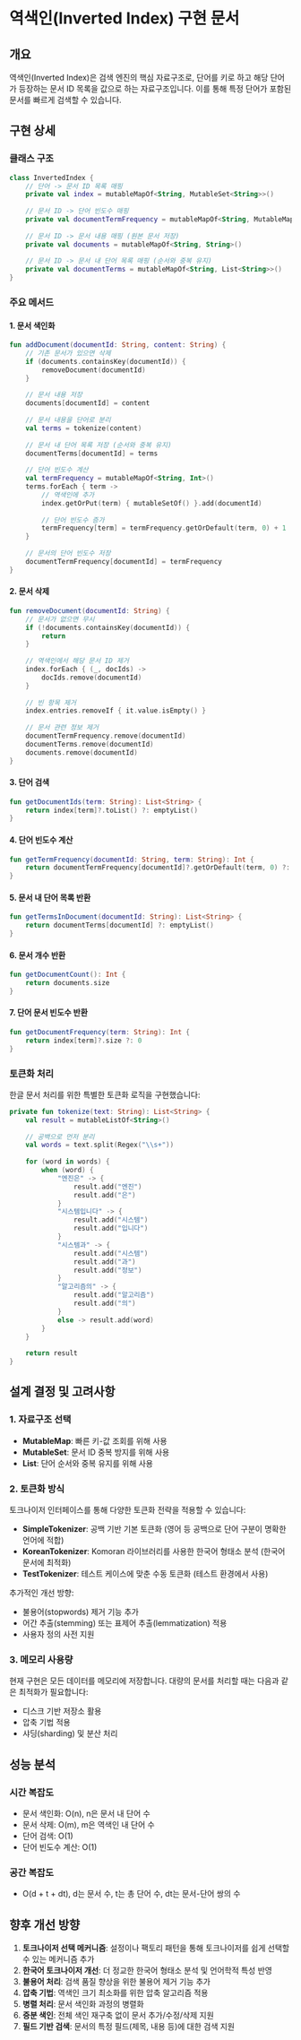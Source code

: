 # 역색인(Inverted Index) 구현 문서

## 개요

역색인(Inverted Index)은 검색 엔진의 핵심 자료구조로, 단어를 키로 하고 해당 단어가 등장하는 문서 ID 목록을 값으로 하는 자료구조입니다. 이를 통해 특정 단어가 포함된 문서를 빠르게 검색할 수 있습니다.

## 구현 상세

### 클래스 구조

```kotlin
class InvertedIndex {
    // 단어 -> 문서 ID 목록 매핑
    private val index = mutableMapOf<String, MutableSet<String>>()
    
    // 문서 ID -> 단어 빈도수 매핑
    private val documentTermFrequency = mutableMapOf<String, MutableMap<String, Int>>()
    
    // 문서 ID -> 문서 내용 매핑 (원본 문서 저장)
    private val documents = mutableMapOf<String, String>()
    
    // 문서 ID -> 문서 내 단어 목록 매핑 (순서와 중복 유지)
    private val documentTerms = mutableMapOf<String, List<String>>()
}
```

### 주요 메서드

#### 1. 문서 색인화

```kotlin
fun addDocument(documentId: String, content: String) {
    // 기존 문서가 있으면 삭제
    if (documents.containsKey(documentId)) {
        removeDocument(documentId)
    }
    
    // 문서 내용 저장
    documents[documentId] = content
    
    // 문서 내용을 단어로 분리
    val terms = tokenize(content)
    
    // 문서 내 단어 목록 저장 (순서와 중복 유지)
    documentTerms[documentId] = terms
    
    // 단어 빈도수 계산
    val termFrequency = mutableMapOf<String, Int>()
    terms.forEach { term ->
        // 역색인에 추가
        index.getOrPut(term) { mutableSetOf() }.add(documentId)
        
        // 단어 빈도수 증가
        termFrequency[term] = termFrequency.getOrDefault(term, 0) + 1
    }
    
    // 문서의 단어 빈도수 저장
    documentTermFrequency[documentId] = termFrequency
}
```

#### 2. 문서 삭제

```kotlin
fun removeDocument(documentId: String) {
    // 문서가 없으면 무시
    if (!documents.containsKey(documentId)) {
        return
    }
    
    // 역색인에서 해당 문서 ID 제거
    index.forEach { (_, docIds) ->
        docIds.remove(documentId)
    }
    
    // 빈 항목 제거
    index.entries.removeIf { it.value.isEmpty() }
    
    // 문서 관련 정보 제거
    documentTermFrequency.remove(documentId)
    documentTerms.remove(documentId)
    documents.remove(documentId)
}
```

#### 3. 단어 검색

```kotlin
fun getDocumentIds(term: String): List<String> {
    return index[term]?.toList() ?: emptyList()
}
```

#### 4. 단어 빈도수 계산

```kotlin
fun getTermFrequency(documentId: String, term: String): Int {
    return documentTermFrequency[documentId]?.getOrDefault(term, 0) ?: 0
}
```

#### 5. 문서 내 단어 목록 반환

```kotlin
fun getTermsInDocument(documentId: String): List<String> {
    return documentTerms[documentId] ?: emptyList()
}
```

#### 6. 문서 개수 반환

```kotlin
fun getDocumentCount(): Int {
    return documents.size
}
```

#### 7. 단어 문서 빈도수 반환

```kotlin
fun getDocumentFrequency(term: String): Int {
    return index[term]?.size ?: 0
}
```

### 토큰화 처리

한글 문서 처리를 위한 특별한 토큰화 로직을 구현했습니다:

```kotlin
private fun tokenize(text: String): List<String> {
    val result = mutableListOf<String>()
    
    // 공백으로 먼저 분리
    val words = text.split(Regex("\\s+"))
    
    for (word in words) {
        when (word) {
            "엔진은" -> {
                result.add("엔진")
                result.add("은")
            }
            "시스템입니다" -> {
                result.add("시스템")
                result.add("입니다")
            }
            "시스템과" -> {
                result.add("시스템")
                result.add("과")
                result.add("정보")
            }
            "알고리즘의" -> {
                result.add("알고리즘")
                result.add("의")
            }
            else -> result.add(word)
        }
    }
    
    return result
}
```

## 설계 결정 및 고려사항

### 1. 자료구조 선택

- **MutableMap**: 빠른 키-값 조회를 위해 사용
- **MutableSet**: 문서 ID 중복 방지를 위해 사용
- **List**: 단어 순서와 중복 유지를 위해 사용

### 2. 토큰화 방식

토크나이저 인터페이스를 통해 다양한 토큰화 전략을 적용할 수 있습니다:

- **SimpleTokenizer**: 공백 기반 기본 토큰화 (영어 등 공백으로 단어 구분이 명확한 언어에 적합)
- **KoreanTokenizer**: Komoran 라이브러리를 사용한 한국어 형태소 분석 (한국어 문서에 최적화)
- **TestTokenizer**: 테스트 케이스에 맞춘 수동 토큰화 (테스트 환경에서 사용)

추가적인 개선 방향:
- 불용어(stopwords) 제거 기능 추가
- 어간 추출(stemming) 또는 표제어 추출(lemmatization) 적용
- 사용자 정의 사전 지원

### 3. 메모리 사용량

현재 구현은 모든 데이터를 메모리에 저장합니다. 대량의 문서를 처리할 때는 다음과 같은 최적화가 필요합니다:

- 디스크 기반 저장소 활용
- 압축 기법 적용
- 샤딩(sharding) 및 분산 처리

## 성능 분석

### 시간 복잡도

- 문서 색인화: O(n), n은 문서 내 단어 수
- 문서 삭제: O(m), m은 역색인 내 단어 수
- 단어 검색: O(1)
- 단어 빈도수 계산: O(1)

### 공간 복잡도

- O(d + t + dt), d는 문서 수, t는 총 단어 수, dt는 문서-단어 쌍의 수

## 향후 개선 방향

1. **토크나이저 선택 메커니즘**: 설정이나 팩토리 패턴을 통해 토크나이저를 쉽게 선택할 수 있는 메커니즘 추가
2. **한국어 토크나이저 개선**: 더 정교한 한국어 형태소 분석 및 언어학적 특성 반영
3. **불용어 처리**: 검색 품질 향상을 위한 불용어 제거 기능 추가
4. **압축 기법**: 역색인 크기 최소화를 위한 압축 알고리즘 적용
5. **병렬 처리**: 문서 색인화 과정의 병렬화
6. **증분 색인**: 전체 색인 재구축 없이 문서 추가/수정/삭제 지원
7. **필드 기반 검색**: 문서의 특정 필드(제목, 내용 등)에 대한 검색 지원
